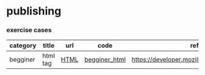 # publishing

### exercise cases
|category|title|url|code|reference|
|--|--|--|--|--|
|begginer|html tag|[HTML](https://seojaeohcode.github.io/publishing/cases/beginner_html_site_styled.html)|[begginer_html](./cases/beginner_html_site_styled.html)|https://developer.mozilla.org/ko/docs/Learn/HTML|